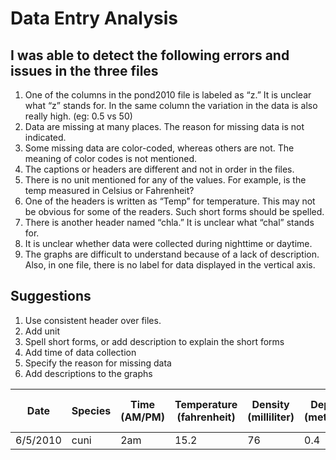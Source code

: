 # Data Entry Analysis

## I was able to detect the following errors and issues in the three files
1. One of the columns in the pond2010 file is labeled as “z.” It is unclear what “z” stands for. In the same column the variation in the data is also really high. (eg: 0.5 vs 50)
2. Data are missing at many places. The reason for missing data is not indicated. 
3. Some missing data are color-coded, whereas others are not. The meaning of color codes is not mentioned. 
4. The captions or headers are different and not in order in the files.
5. There is no unit mentioned for any of the values. For example, is the temp measured in Celsius or Fahrenheit?
6. One of the headers is written as “Temp” for temperature. This may not be obvious for some of the readers. Such short forms should be spelled. 
7. There is another header named “chla.” It is unclear what “chal” stands for.
8. It is unclear whether data were collected during nighttime or daytime. 
9. The graphs are difficult to understand because of a lack of description. Also, in one file, there is no label for data displayed in the vertical axis.

## Suggestions
1.    Use consistent header over files.
2.    Add unit
3.    Spell short forms, or add description to explain the short forms
4.    Add time of data collection 
5.    Specify the reason for missing data 
6.    Add descriptions to the graphs 

Date | Species | Time (AM/PM) | Temperature  (fahrenheit) | Density  (milliliter) | Depth (meters) | Colony Diameter  (units)
---| --- | ---- | --- | --- | --- | ---- | 
  6/5/2010 |  cuni | 2am  | 15.2  | 76  |  0.4  | 3.22 |
    
